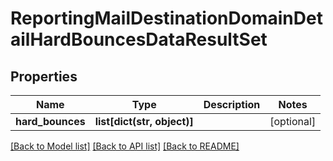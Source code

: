 # ReportingMailDestinationDomainDetailHardBouncesDataResultSet

## Properties
Name | Type | Description | Notes
------------ | ------------- | ------------- | -------------
**hard_bounces** | **list[dict(str, object)]** |  | [optional] 

[[Back to Model list]](../README.md#documentation-for-models) [[Back to API list]](../README.md#documentation-for-api-endpoints) [[Back to README]](../README.md)

